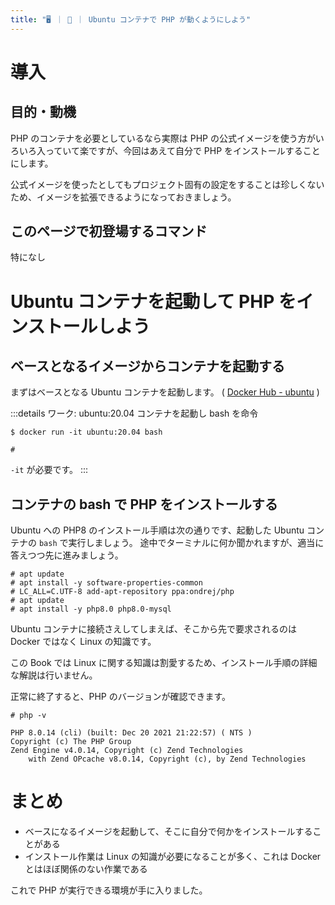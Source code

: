 ```yaml
---
title: "🖥️ ｜ 🐳 ｜ Ubuntu コンテナで PHP が動くようにしよう"
---
```


# 導入
## 目的・動機
PHP のコンテナを必要としているなら実際は PHP の公式イメージを使う方がいろいろ入っていて楽ですが、今回はあえて自分で PHP をインストールすることにします。

公式イメージを使ったとしてもプロジェクト固有の設定をすることは珍しくないため、イメージを拡張できるようになっておきましょう。

## このページで初登場するコマンド
特になし

# Ubuntu コンテナを起動して PHP をインストールしよう
## ベースとなるイメージからコンテナを起動する
まずはベースとなる Ubuntu コンテナを起動します。
( [Docker Hub - ubuntu](https://hub.docker.com/_/ubuntu) )

:::details ワーク: ubuntu:20.04 コンテナを起動し bash を命令
```
$ docker run -it ubuntu:20.04 bash

#
```

`-it` が必要です。
:::

## コンテナの bash で PHP をインストールする
Ubuntu への PHP8 のインストール手順は次の通りです、起動した Ubuntu コンテナの `bash` で実行しましょう。
途中でターミナルに何か聞かれますが、適当に答えつつ先に進みましょう。

```
# apt update
# apt install -y software-properties-common
# LC_ALL=C.UTF-8 add-apt-repository ppa:ondrej/php
# apt update
# apt install -y php8.0 php8.0-mysql
```

Ubuntu コンテナに接続さえしてしまえば、そこから先で要求されるのは Docker ではなく Linux の知識です。

この Book では Linux に関する知識は割愛するため、インストール手順の詳細な解説は行いません。

正常に終了すると、PHP のバージョンが確認できます。

```
# php -v

PHP 8.0.14 (cli) (built: Dec 20 2021 21:22:57) ( NTS )
Copyright (c) The PHP Group
Zend Engine v4.0.14, Copyright (c) Zend Technologies
    with Zend OPcache v8.0.14, Copyright (c), by Zend Technologies
```

# まとめ
- ベースになるイメージを起動して、そこに自分で何かをインストールすることがある
- インストール作業は Linux の知識が必要になることが多く、これは Docker とはほぼ関係のない作業である

これで PHP が実行できる環境が手に入りました。
